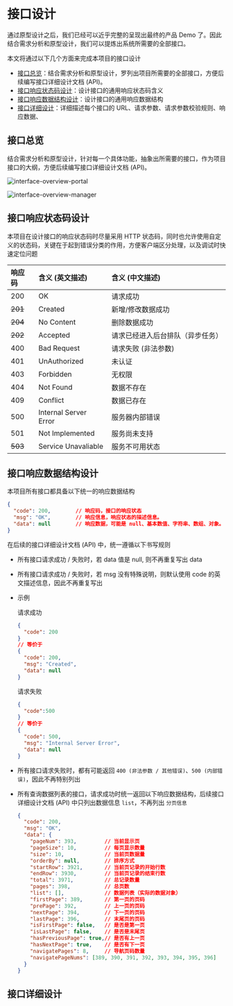 # 接口设计

通过原型设计之后，我们已经可以近乎完整的呈现出最终的产品 Demo 了。因此结合需求分析和原型设计，我们可以提炼出系统所需要的全部接口。

本文将通过以下几个方面来完成本项目的接口设计

- [接口总览](#接口总览)：结合需求分析和原型设计，罗列出项目所需要的全部接口，方便后续编写接口详细设计文档 (API)。
- [接口响应状态码设计](#接口响应状态码设计)：设计接口的通用响应状态码含义
- [接口响应数据结构设计](#接口响应数据结构设计)：设计接口的通用响应数据结构
- [接口详细设计](#接口详细设计)：详细描述每个接口的 URL、请求参数、请求参数校验规则、响应数据、

## 接口总览

结合需求分析和原型设计，针对每一个具体功能，抽象出所需要的接口，作为项目接口的大纲，方便后续编写接口详细设计文档 (API)。

![interface-overview-portal][]

![interface-overview-manager][]

## 接口响应状态码设计

本项目在设计接口的响应状态码时尽量采用 HTTP 状态码，同时也允许使用自定义的状态码，关键在于起到错误分类的作用，方便客户端区分处理，以及调试时快速定位问题

| 响应码  | 含义 (英文描述)        | 含义 (中文描述)                 |
|:--------|:----------------------|:-------------------------------|
| 200     | OK                    | 请求成功                        |
| ~~201~~ | Created               | 新增/修改数据成功               |
| ~~204~~ | No Content            | 删除数据成功                    |
| ~~202~~ | Accepted              | 请求已经进入后台排队（异步任务） |
| 400     | Bad Request           | 请求失败 (非法参数)             |
| 401     | UnAuthorized          | 未认证                         |
| 403     | Forbidden             | 无权限                         |
| 404     | Not Found             | 数据不存在                      |
| 409     | Conflict              | 数据已存在                      |
| 500     | Internal Server Error | 服务器内部错误                  |
| 501     | Not Implemented       | 服务尚未支持                    |
| ~~503~~ | Service Unavaliable   | 服务不可用状态                  |

## 接口响应数据结构设计

本项目所有接口都具备以下统一的响应数据结构

```json
{
  "code": 200,        // 响应码，接口的响应状态
  "msg": "OK",        // 响应信息，响应状态的描述信息。
  "data": null        // 响应数据，可能是 null、基本数值、字符串、数组、对象。
}
```

在后续的接口详细设计文档 (API) 中，统一遵循以下书写规则

- 所有接口请求成功 / 失败时，若 data 值是 null, 则不再重复写出 data
- 所有接口请求成功 / 失败时，若 msg 没有特殊说明，则默认使用 code 的英文描述信息，因此不再重复写出
- 示例

  请求成功

  ```json
  {
    "code": 200
  }
  // 等价于
  {
    "code": 200,
    "msg": "Created",
    "data": null
  }
  ```

  请求失败

  ```json
  {
    "code":500
  }
  // 等价于
  {
    "code": 500,
    "msg": "Internal Server Error",
    "data": null
  }
  ```
- 所有接口请求失败时，都有可能返回 `400 (非法参数 / 其他错误)`、`500 (内部错误)`，因此不再特别列出
- 所有查询数据列表的接口，请求成功时统一返回以下响应数据结构，后续接口详细设计文档 (API) 中只列出数据信息 `list`，不再列出 `分页信息`

  ```json
  {
    "code": 200,
    "msg": "OK",
    "data": {
      "pageNum": 393,         // 当前显示页
      "pageSize": 10,         // 每页显示数量
      "size": 10,             // 当前页数据量
      "orderBy": null,        // 排序方式
      "startRow": 3921,       // 当前页记录的开始行数
      "endRow": 3930,         // 当前页记录的结束行数
      "total": 3971,          // 总记录数量
      "pages": 398,           // 总页数
      "list": [],             // 数据列表（实际的数据对象）
      "firstPage": 389,       // 第一页的页码
      "prePage": 392,         // 上一页的页码
      "nextPage": 394,        // 下一页的页码
      "lastPage": 396,        // 末尾页的页码
      "isFirstPage": false,   // 是否是第一页
      "isLastPage": false,    // 是否是末尾页
      "hasPreviousPage": true,// 是否有上一页
      "hasNextPage": true,    // 是否有下一页
      "navigatePages": 8,     // 导航页码数量
      "navigatePageNums": [389, 390, 391, 392, 393, 394, 395, 396]    // 导航页全部页码
    }
  }
  ```

## 接口详细设计

[interface-overview-portal]:http://assets.processon.com/chart_image/5ce8f2a0e4b07b4302225d01.png
[interface-overview-manager]:http://assets.processon.com/chart_image/5ce8f299e4b040c85aec7887.png

